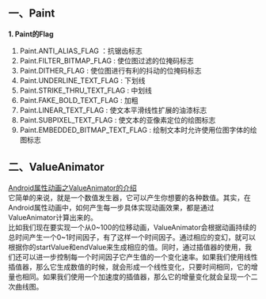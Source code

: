 
## 一、Paint
**1. Paint的Flag**  
1. Paint.ANTI_ALIAS_FLAG ：抗锯齿标志
1. Paint.FILTER_BITMAP_FLAG : 使位图过滤的位掩码标志
1. Paint.DITHER_FLAG : 使位图进行有利的抖动的位掩码标志
1. Paint.UNDERLINE_TEXT_FLAG : 下划线
1. Paint.STRIKE_THRU_TEXT_FLAG : 中划线
1. Paint.FAKE_BOLD_TEXT_FLAG : 加粗
1. Paint.LINEAR_TEXT_FLAG : 使文本平滑线性扩展的油漆标志
1. Paint.SUBPIXEL_TEXT_FLAG : 使文本的亚像素定位的绘图标志
1. Paint.EMBEDDED_BITMAP_TEXT_FLAG : 绘制文本时允许使用位图字体的绘图标志

## 二、ValueAnimator
[Android属性动画之ValueAnimator的介绍](https://www.cnblogs.com/huolongluo/p/6792362.html)  
它简单的来说，就是一个数值发生器，它可以产生你想要的各种数值。其实，在Android属性动画中，如何产生每一步具体实现动画效果，都是通过ValueAnimator计算出来的。  
比如我们现在要实现一个从0\~100的位移动画，ValueAnimator会根据动画持续的总时间产生一个0\~1时间因子，有了这样一个时间因子。通过相应的变幻，就可以根据你的startValue和endValue来生成相应的值。同时，通过插值器的使用，我们还可以进一步控制每一个时间因子它产生值的一个变化速率。如果我们使用线性插值器，那么它生成数值的时候，就会形成一个线性变化，只要时间相同，它的增量也相同。如果我们使用一个加速度的插值器，那么它的增量变化就会呈现一个二次曲线图。  
